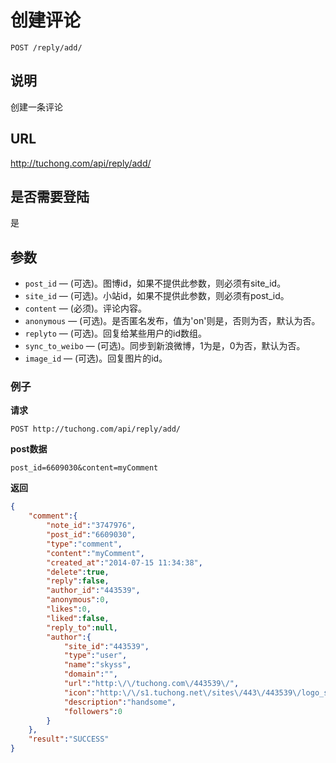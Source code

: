 # 创建评论

    POST /reply/add/

## 说明
创建一条评论

## URL
http://tuchong.com/api/reply/add/

## 是否需要登陆
是

## 参数

- `post_id` — (可选)。图博id，如果不提供此参数，则必须有site_id。
- `site_id` — (可选)。小站id，如果不提供此参数，则必须有post_id。
- `content` — (必须)。评论内容。
- `anonymous` — (可选)。是否匿名发布，值为'on'则是，否则为否，默认为否。
- `replyto` — (可选)。回复给某些用户的id数组。
- `sync_to_weibo` — (可选)。同步到新浪微博，1为是，0为否，默认为否。
- `image_id` — (可选)。回复图片的id。

### 例子
**请求**

    POST http://tuchong.com/api/reply/add/
**post数据**

    post_id=6609030&content=myComment

**返回**
``` json
{
    "comment":{
        "note_id":"3747976",
        "post_id":"6609030",
        "type":"comment",
        "content":"myComment",
        "created_at":"2014-07-15 11:34:38",
        "delete":true,
        "reply":false,
        "author_id":"443539",
        "anonymous":0,
        "likes":0,
        "liked":false,
        "reply_to":null,
        "author":{
            "site_id":"443539",
            "type":"user",
            "name":"skyss",
            "domain":"",
            "url":"http:\/\/tuchong.com\/443539\/",
            "icon":"http:\/\/s1.tuchong.net\/sites\/443\/443539\/logo_small.jpg?1",
            "description":"handsome",
            "followers":0
        }
    },
    "result":"SUCCESS"
}
```
